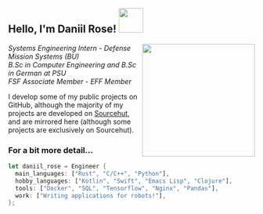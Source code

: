 <h2> Hello, I'm Daniil Rose! <img src="https://media.giphy.com/media/h741oEMnAUIILdX0kU/giphy.gif" width="50"></h2>
<img align='right' src="https://cdn.pixabay.com/photo/2017/03/23/12/32/arduino-2168193_960_720.png" width="230">
<p><em>Systems Engineering Intern - Defense Mission Systems (BU)</br>B.Sc in Computer Engineering and B.Sc in German at PSU</br>FSF Associate Member - EFF Member
</em></p>

I develop some of my public projects on GitHub, although the majority of my projects are developed on [Sourcehut](https://sr.ht/~thecatster/), and are mirrored here (although some projects are exclusively on Sourcehut).

### For a bit more detail... 

```rust
let daniil_rose = Engineer {
  main_languages: ["Rust", "C/C++", "Python"],
  hobby_languages: ["Kotlin", "Swift", "Emacs Lisp", "Clojure"],
  tools: ["Docker", "SQL", "Tensorflow", "Nginx", "Pandas"],
  work: ["Writing applications for robots!"],
};
```
